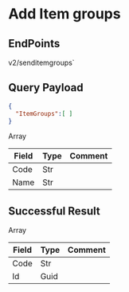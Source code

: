 # Add Item groups

## EndPoints

<!--@include: @/dist/md/api_url.md-->v2/senditemgroups`

## Query Payload
```json
{     
  "ItemGroups":[ ]
}
```
Array

|Field|Type|Comment|
|-----|----|-------|
|Code|Str||	
|Name|Str||

## Successful Result

Array

|Field|Type|Comment|
|-----|----|-------|
|Code|Str||	
|Id|Guid||